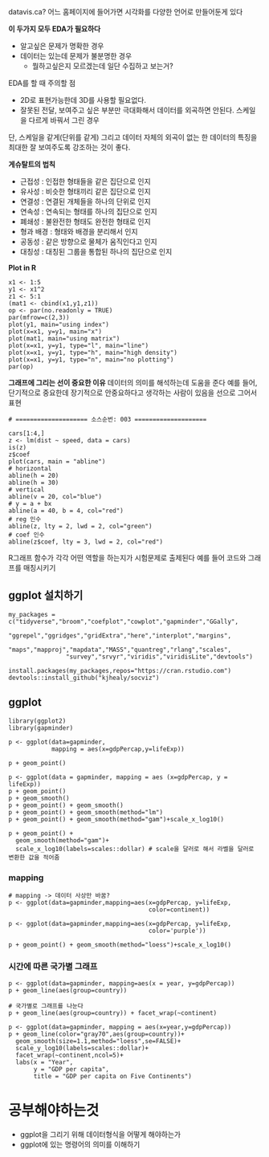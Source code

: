 datavis.ca? 어느 홈페이지에 들어가면 시각화를 다양한 언어로 만들어둔게 있다

**이 두가지 모두 EDA가 필요하다**
* 알고싶은 문제가 명확한 경우
* 데이터는 있는데 문제가 불분명한 경우
	* 뭘하고싶은지 모르겠는데 일단 수집하고 보는거?


EDA를 할 때 주의할 점
* 2D로 표현가능한데 3D를 사용할 필요없다.
* 잘못된 전달, 보여주고 싶은 부분만 극대화해서 데이터를 외곡하면 안된다. 스케일을 다르게 바꿔서 그린 경우

단, 스케일을 같게(단위를 같게) 그리고 데이터 자체의 외곡이 없는 한 데이터의 특징을 최대한 잘 보여주도록 강조하는 것이 좋다.

**게슈탈트의 법칙**
* 근접성 : 인접한 형태들을 같은 집단으로 인지
* 유사성 : 비슷한 형태끼리 같은 집단으로 인지
* 연결성 : 연결된 개체들을 하나의 단위로 인지
* 연속성 : 연속되는 형태를 하나의 집단으로 인지
* 폐쇄성 : 불완전한 형태도 완전한 형태로 인지
* 형과 배경 : 형태와 배경을 분리해서 인지
* 공동성 :  같은 방향으로 물체가 움직인다고 인지
* 대칭성 : 대칭된 그룹을 통합된 하나의 집단으로 인지

**Plot in R**
```
x1 <- 1:5
y1 <- x1^2
z1 <- 5:1
(mat1 <- cbind(x1,y1,z1))
op <- par(no.readonly = TRUE)
par(mfrow=c(2,3))
plot(y1, main="using index")
plot(x=x1, y=y1, main="x")
plot(mat1, main="using matrix")
plot(x=x1, y=y1, type="l", main="line")
plot(x=x1, y=y1, type="h", main="high density")
plot(x=x1, y=y1, type="n", main="no plotting")
par(op)

```

**그래프에 그리는 선이 중요한 이유**
데이터의 의미를 해석하는데 도움을 준다
예를 들어, 단기적으로 중요한데 장기적으로 안중요하다고 생각하는 사람이 있음을 선으로 그어서 표현
```
# ==================== 소스순번: 003 ==================== 

cars[1:4,]
z <- lm(dist ~ speed, data = cars)
is(z)
z$coef
plot(cars, main = "abline")
# horizontal
abline(h = 20)
abline(h = 30)
# vertical
abline(v = 20, col="blue")
# y = a + bx
abline(a = 40, b = 4, col="red")
# reg 인수
abline(z, lty = 2, lwd = 2, col="green")
# coef 인수
abline(z$coef, lty = 3, lwd = 2, col="red")
```

R그래프 함수가 각각 어떤 역할을 하는지가 시험문제로 출제된다
예를 들어 코드와 그래프를 매칭시키기

## ggplot 설치하기
```
my_packages = c("tidyverse","broom","coefplot","cowplot","gapminder","GGally",
                "ggrepel","ggridges","gridExtra","here","interplot","margins",
                "maps","mapproj","mapdata","MASS","quantreg","rlang","scales",
                "survey","srvyr","viridis","viridisLite","devtools")

install.packages(my_packages,repos="https://cran.rstudio.com")
devtools::install_github("kjhealy/socviz")

```
## ggplot 
```
library(ggplot2)
library(gapminder)

p <- ggplot(data=gapminder,
            mapping = aes(x=gdpPercap,y=lifeExp))

p + geom_point()

p <- ggplot(data = gapminder, mapping = aes (x=gdpPercap, y = lifeExp))
p + geom_point()
p + geom_smooth()
p + geom_point() + geom_smooth()
p + geom_point() + geom_smooth(method="lm")
p + geom_point() + geom_smooth(method="gam")+scale_x_log10()

p + geom_point() + 
  geom_smooth(method="gam")+
  scale_x_log10(labels=scales::dollar) # scale을 달러로 해서 라벨을 달러로 변환한 값을 적어줌 
```
### mapping
```
# mapping -> 데이터 사상만 바꿈?
p <- ggplot(data=gapminder,mapping=aes(x=gdpPercap, y=lifeExp,
                                       color=continent))

p <- ggplot(data=gapminder,mapping=aes(x=gdpPercap, y=lifeExp,
                                       color='purple'))

p + geom_point() + geom_smooth(method="loess")+scale_x_log10()
```

### 시간에 따른 국가별 그래프
```
p <- ggplot(data=gapminder, mapping=aes(x = year, y=gdpPercap))
p + geom_line(aes(group=country))

# 국가별로 그래프를 나눈다 
p + geom_line(aes(group=country)) + facet_wrap(~continent) 

p <- ggplot(data=gapminder, mapping = aes(x=year,y=gdpPercap))
p + geom_line(color="gray70",aes(group=country))+
  geom_smooth(size=1.1,method="loess",se=FALSE)+
  scale_y_log10(labels=scales::dollar)+
  facet_wrap(~continent,ncol=5)+
  labs(x = "Year",
       y = "GDP per capita",
       title = "GDP per capita on Five Continents")

```

# 공부해야하는것
* ggplot을 그리기 위해 데이터형식을 어떻게 해야하는가
* ggplot에 있는 명령어의 의미를 이해하기

<!--stackedit_data:
eyJoaXN0b3J5IjpbLTE4ODg0NjIzNzgsMTE1ODEzODk3MCwtND
c3MzA2NzI0LDMyNzIwODUwNSwtNzU5NjcxMzcwLC0zNTExMzI5
OTUsLTg2ODM4OTA3NSwtMzQ5MzM4NzA5LC04MDAwMDcxOTYsLT
IwNDkwMzIyMzYsLTM0MjQ2MjQ0OV19
-->